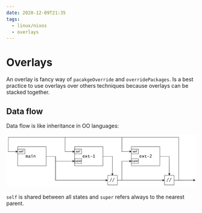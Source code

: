 ```yaml
---
date: 2020-12-09T21:35
tags:
  - linux/nixos
  - overlays
---
```


# Overlays
An overlay is fancy way of `pacakgeOverride` and `overridePackages`. Is a best practice to use overlays over others techniques because overlays can be stacked together.

## Data flow
Data flow is like inheritance in OO languages:

![](./static/overlaysDataFlow.png)

`self` is shared between all states and `super` refers always to the nearest parent. 
